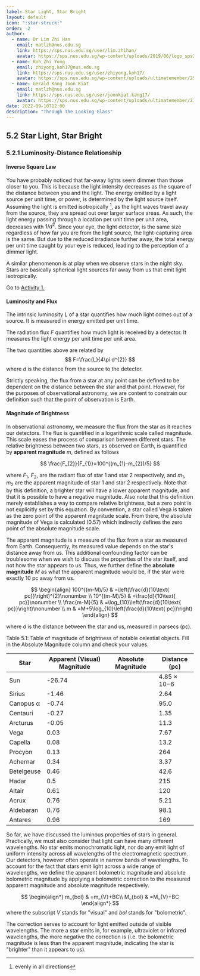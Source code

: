 ```yaml
---
label: Star Light, Star Bright
layout: default
icon: ":star-struck:"
order: -2
author:
  - name: Dr Lim Zhi Han
    email: matlzh@nus.edu.sg
    link: https://sps.nus.edu.sg/user/lim.zhihan/
    avatar: https://sps.nus.edu.sg/wp-content/uploads/2019/06/logo_sps20.png
  - name: Koh Zhi Yong
    email: zhiyong.koh17@nus.edu.sg
    link: https://sps.nus.edu.sg/user/zhiyong.koh17/
    avatar: https://sps.nus.edu.sg/wp-content/uploads/ultimatemember/25/profile_photo-190x190.jpg?1662811284
  - name: Gerald Kang Joon Kiat
    email: matlzh@nus.edu.sg
    link: https://sps.nus.edu.sg/user/joonkiat.kang17/
    avatar: https://sps.nus.edu.sg/wp-content/uploads/ultimatemember/21/profile_photo-190x190.jpg?1662826964
date: 2022-09-10T12:00
description: "Through The Looking Glass"
---
```


## 5.2 Star Light, Star Bright

### 5.2.1 Luminosity-Distance Relationship

#### Inverse Square Law

You have probably noticed that far-away lights seem dimmer than those
closer to you. This is because the light intensity decreases as the
square of the distance between you and the light. The energy emitted
by a light source per unit time, or power, is determined by the light
source itself. Assuming the light is emitted isotropically [^1],
as the light waves travel away from the source, they are spread out
over larger surface areas. As such, the light energy passing through
a location per unit time per unit area, decreases with $1/d^{2}$.
Since your eye, the light detector, is the same size regardless of
how far you are from the light source, the light-capturing area is
the same. But due to the reduced irradiance further away, the total
energy per unit time caught by your eye is reduced, leading to the
perception of a dimmer light.

[^1]: evenly in all directions

A similar phenomenon is at play when we observe stars in the night
sky. Stars are basically spherical light sources far away from us
that emit light isotropically. 

Go to [Activity 1.](<In-Class Activities/#activity-1>)

#### Luminosity and Flux

The intrinsic luminosity $L$ of a star quantifies how much light
comes out of a source. It is measured in energy emitted per unit time.

The radiation flux $F$ quantifies how much light is received by a
detector. It measures the light energy per unit time per unit area.

The two quantities above are related by 
$$
F=\frac{L}{4\pi d^{2}}
$$
where $d$ is the distance from the source to the detector.

Strictly speaking, the flux from a star at any point can be defined
to be dependent on the distance between the star and that point. However,
for the purposes of observational astronomy, we are content to constrain
our definition such that the point of observation is Earth. 

#### Magnitude of Brightness

In observational astronomy, we measure the flux from the star as it
reaches our detectors. The flux is quantified in a logarithmic scale
called magnitude. This scale eases the process of comparison between
different stars. The relative brightness between two stars, as observed
on Earth, is quantified by **apparent magnitude** $m$, defined
as follows

$$
\frac{F_{2}}{F_{1}}=100^{(m_{1}-m_{2})/5}
$$

where $F_{1}$, $F_{2}$, are the radiant flux of star 1 and star
2 respectively, and $m_{1}$, $m_{2}$ are the apparent magnitude
of star 1 and star 2 respectively. Note that by this definition, a
brighter star will have a lower apparent magnitude, and that it is
possible to have a negative magnitude. Also note that this definition
merely establishes a way to compare relative brightness, but a zero
point is not explicitly set by this equation. By convention, a star
called Vega is taken as the zero point of the apparent magnitude scale.
From there, the absolute magnitude of Vega is calculated (0.57) which
indirectly defines the zero point of the absolute magnitude scale. 

The apparent magnitude is a measure of the flux from a star as measured
from Earth. Consequently, its measured value depends on the star's
distance away from us. This additional confounding factor can be troublesome
when we wish to discuss the properties of the star itself, and not
how the star appears to us. Thus, we further define the **absolute
magnitude** $M$ as what the apparent magnitude would be, if the star
were exactly 10 pc away from us. 

<span id="magnitudeDistanceRel"></span>
$$
\begin{align}
100^{(m-M)/5} & =\left(\frac{d}{10\text{ pc}}\right)^{2}\nonumber \\
10^{(m-M)/5} & =\frac{d}{10\text{ pc}}\nonumber \\
\frac{m-M}{5} & =\log_{10}\left(\frac{d}{10\text{ pc}}\right)\nonumber \\
m & =M+5\log_{10}\left(\frac{d}{10\text{ pc}}\right)
\end{align}
$$

where $d$ is the distance between the star and us, measured in parsecs
(pc). 

Table 5.1: Table of magnitude of brightness of notable celestial objects. Fill
in the Absolute Magnitude column and check your values.

| Star       | Apparent (Visual) Magnitude  | Absolute Magnitude  | Distance (pc)  |
|------------|------------------------------|---------------------|----------------|
| Sun        | -26.74                       |                     | 4.85 × 10−6    |
| Sirius     | -1.46                        |                     | 2.64           |
| Canopus α  | -0.74                        |                     | 95.0           |
| Centauri   | -0.27                        |                     | 1.35           |
| Arcturus   | -0.05                        |                     | 11.3           |
| Vega       | 0.03                         |                     | 7.67           |
| Capella    | 0.08                         |                     | 13.2           |
| Procyon    | 0.13                         |                     | 264            |
| Achernar   | 0.34                         |                     | 3.37           |
| Betelgeuse | 0.46                         |                     | 42.6           |
| Hadar      | 0.5                          |                     | 215            |
| Altair     | 0.61                         |                     | 120            |
| Acrux      | 0.76                         |                     | 5.21           |
| Aldebaran  | 0.76                         |                     | 98.1           |
| Antares    | 0.96                         |                     | 169            |


So far, we have discussed the luminous properties of stars in general.
Practically, we must also consider that light can have many different
wavelengths. No star emits monochromatic light, nor do any emit light
of uniform intensity across all wavelengths of the electromagnetic
spectrum. Our detectors, however often operate in narrow bands of
wavelengths. To account for the fact that stars emit light across
a wide range of wavelengths, we define the apparent bolometric magnitude
and absolute bolometric magnitude by applying a bolometric correction
to the measured apparent magnitude and absolute magnitude respectively.

$$
\begin{align*}
m_{bol} & =m_{V}+BC\\
M_{bol} & =M_{V}+BC
\end{align*}
$$
where the subscript $V$ stands for "visual" and $bol$ stands
for "bolometric".

The correction serves to account for light emitted outside of visible
wavelengths. The more a star emits in, for example, ultraviolet or
infrared wavelengths, the more negative the correction is (i.e. the
bolometric magnitude is less than the apparent magnitude, indicating
the star is "brighter" than it appears to us). 